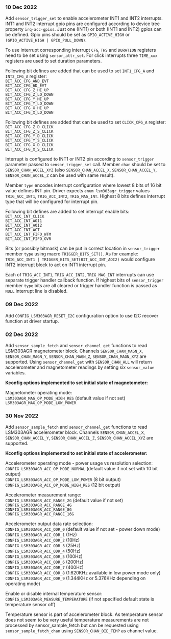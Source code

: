 
### 10 Dec 2022

Add `sensor_trigger_set` to enable accelerometer INT1 and INT2 interrupts. INT1 and INT2 interrupt gpio pins are configured according to device tree property `irq-acc-gpios`. Just one (INT1) or both (INT1 and INT2) gpios can be defined. Gpio pins should be set as `GPIO_ACTIVE_HIGH` or `(GPIO_ACTIVE_HIGH | GPIO_PULL_DOWN)`.

To use interrupt corresponding interrupt `CFG`, `THS` and `DURATION` registers need to be set using `sensor_attr_set`. For click interrupts three `TIME_xxx` registers are used to set duration parameters.

Following bit defines are added that can be used to set `INT1_CFG_A` and `INT2_CFG_A` register: \
`BIT_ACC_CFG_AND_EVT` \
`BIT_ACC_CFG_6D_EVT` \
`BIT_ACC_CFG_Z_HI_UP` \
`BIT_ACC_CFG_Z_LO_DOWN` \
`BIT_ACC_CFG_Y_HI_UP` \
`BIT_ACC_CFG_Y_LO_DOWN` \
`BIT_ACC_CFG_X_HI_UP` \
`BIT_ACC_CFG_X_LO_DOWN`

Following bit defines are added that can be used to set `CLICK_CFG_A` register: \
`BIT_ACC_CFG_Z_D_CLICK` \
`BIT_ACC_CFG_Z_S_CLICK` \
`BIT_ACC_CFG_Y_D_CLICK` \
`BIT_ACC_CFG_Y_S_CLICK` \
`BIT_ACC_CFG_X_D_CLICK` \
`BIT_ACC_CFG_X_S_CLICK`

Interrupt is configured to INT1 or INT2 pin according to `sensor_trigger` parameter passed to `sensor_trigger_set` call. Member `chan` should be set to `SENSOR_CHAN_ACCEL_XYZ` (also `SENSOR_CHAN_ACCEL_X`, `SENSOR_CHAN_ACCEL_Y`, `SENSOR_CHAN_ACCEL_Z` can be used with same result).

Member `type` encodes interrupt configuration where lowest 8 bits of 16 bit value defines INT pin. Driver expects `enum lsm303agr_trigger` values `TRIG_ACC_INT1`, `TRIG_ACC_INT2`, `TRIG_MAG_INT`. Highest 8 bits defines interrupt type that will be configured for interrupt pin.

Following bit defines are added to set interrupt enable bits: \
`BIT_ACC_INT_CLICK` \
`BIT_ACC_INT_AOI1` \
`BIT_ACC_INT_AOI2` \
`BIT_ACC_INT_ACT` \
`BIT_ACC_INT_FIFO_WTM` \
`BIT_ACC_INT_FIFO_OVR`

Bits (or possibly bitmask) can be put in correct location in `sensor_trigger` member `type` using macro `TRIGGER_BITS_SET()`. As for example: `TRIG_ACC_INT1 | TRIGGER_BITS_SET(BIT_ACC_INT_AOI2)` would configure INT2 interrupt block to act on INT1 interrupt pin.

Each of `TRIG_ACC_INT1`, `TRIG_ACC_INT2`, `TRIG_MAG_INT` interrupts can use separate trigger handler callback function. If highest bits of `sensor_trigger` member `type` bits are all cleared or trigger handler function is passed as `NULL` interrupt line is disabled.

### 09 Dec 2022

Add `CONFIG_LSM303AGR_RESET_I2C` configuration option to use I2C recover function at driver startup.

### 02 Dec 2022

Add `sensor_sample_fetch` and `sensor_channel_get` functions to read LSM303AGR magnetometer block. Channels `SENSOR_CHAN_MAGN_X`, `SENSOR_CHAN_MAGN_Y`, `SENSOR_CHAN_MAGN_Z`, `SENSOR_CHAN_MAGN_XYZ` are supported. Using `sensor_channel_get` with `SENSOR_CHAN_ALL` will return accelerometer and magnetometer readings by setting six `sensor_value` variables.

**Kconfig options implemented to set initial state of magnetometer:**

Magnetometer operating mode: \
`LSM303AGR_MAG_OP_MODE_HIGH_RES` (default value if not set) \
`LSM303AGR_MAG_OP_MODE_LOW_POWER`

### 30 Nov 2022

Add `sensor_sample_fetch` and `sensor_channel_get` functions to read LSM303AGR accelerometer block. Channels `SENSOR_CHAN_ACCEL_X`, `SENSOR_CHAN_ACCEL_Y`, `SENSOR_CHAN_ACCEL_Z`, `SENSOR_CHAN_ACCEL_XYZ` are supported.

**Kconfig options implemented to set initial state of accelerometer:**

Accelerometer operating mode - power usage vs resolution selection: \
`CONFIG_LSM303AGR_ACC_OP_MODE_NORMAL` (default value if not set with 10 bit output) \
`CONFIG_LSM303AGR_ACC_OP_MODE_LOW_POWER` (8 bit output) \
`CONFIG_LSM303AGR_ACC_OP_MODE_HIGH_RES` (12 bit output)

Accelerometer measurement range: \
`CONFIG_LSM303AGR_ACC_RANGE_2G` (default value if not set) \
`CONFIG_LSM303AGR_ACC_RANGE_4G` \
`CONFIG_LSM303AGR_ACC_RANGE_8G` \
`CONFIG_LSM303AGR_ACC_RANGE_16G`

Accelerometer output data rate selection: \
`CONFIG_LSM303AGR_ACC_ODR_0` (default value if not set - power down mode) \
`CONFIG_LSM303AGR_ACC_ODR_1` (1Hz) \
`CONFIG_LSM303AGR_ACC_ODR_2` (10Hz) \
`CONFIG_LSM303AGR_ACC_ODR_3` (25Hz) \
`CONFIG_LSM303AGR_ACC_ODR_4` (50Hz) \
`CONFIG_LSM303AGR_ACC_ODR_5` (100Hz) \
`CONFIG_LSM303AGR_ACC_ODR_6` (200Hz) \
`CONFIG_LSM303AGR_ACC_ODR_7` (400Hz) \
`CONFIG_LSM303AGR_ACC_ODR_8` (1.620KHz available in low power mode only) \
`CONFIG_LSM303AGR_ACC_ODR_9` (1.344KHz or 5.376KHz depending on operating mode)

Enable or disable internal temperature sensor: \
`CONFIG_LSM303AGR_MEASURE_TEMPERATURE` (if not specified default state is temperature sensor off)

Temperature sensor is part of accelerometer block. As temperature sensor does not seem to be very useful temperature measurements are not processed by sensor_sample_fetch but can be requested using `sensor_sample_fetch_chan` using `SENSOR_CHAN_DIE_TEMP` as channel value.
